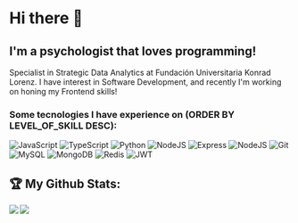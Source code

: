 # Hi there 👋

## I'm a psychologist that loves programming! 

Specialist in Strategic Data Analytics at Fundación Universitaria Konrad Lorenz.
I have interest in Software Development, and recently I'm working on honing my Frontend skills!

### Some tecnologies I have experience on (ORDER BY LEVEL_OF_SKILL DESC):

<div>
   <img alt="JavaScript" src="https://img.shields.io/badge/JavaScript-323330?style=for-the-badge&logo=javascript&logoColor=F7DF1E"/>
   <img alt="TypeScript" src="https://img.shields.io/badge/TypeScript-007ACC?style=for-the-badge&logo=typescript&logoColor=white"/>
   <img alt="Python" src="https://img.shields.io/badge/Python-FFD43B?style=for-the-badge&logo=python&logoColor=blue"/>
   <img alt="NodeJS" src="https://img.shields.io/badge/Node.js-339933?style=for-the-badge&logo=nodedotjs&logoColor=white"/>
   <img alt="Express" src="https://img.shields.io/badge/Express.js-000000?style=for-the-badge&logo=express&logoColor=white"/>
   <img alt="NodeJS" src="https://img.shields.io/badge/Linux-FCC624?style=for-the-badge&logo=linux&logoColor=black"/>
   <img alt="Git" src="https://img.shields.io/badge/git%20-%23F05033.svg?&style=for-the-badge&logo=git&logoColor=white"/>
   <img alt="MySQL" src="https://img.shields.io/badge/MySQL-005C84?style=for-the-badge&logo=mysql&logoColor=white"/>
   <img alt="MongoDB" src="https://img.shields.io/badge/MongoDB-4EA94B?style=for-the-badge&logo=mongodb&logoColor=white"/>
   <img alt="Redis" src="https://img.shields.io/badge/redis-%23DD0031.svg?&style=for-the-badge&logo=redis&logoColor=white"/>
   <img alt="JWT" src="https://img.shields.io/badge/JWT-000000?style=for-the-badge&logo=JSON%20web%20tokens&logoColor=white"/>
  <!--  <img alt="HTML5" src="https://img.shields.io/badge/html5%20-%23E34F26.svg?&style=for-the-badge&logo=html5&logoColor=white"/> 
 <img alt="CSS3" src="https://img.shields.io/badge/css3%20-%231572B6.svg?&style=for-the-badge&logo=css3&logoColor=white"/> -->
</div>

## :trophy: My Github Stats:


<!-- ![GitHub stats](https://github-readme-stats.vercel.app/api?username=eacardenase&show_icons=true&theme=dracula)
![Top Langs](https://github-readme-stats.vercel.app/api/top-langs/?username=eacardenase&theme=dracula) -->

<div>
    <img  align="left" src="https://github-readme-stats.vercel.app/api?username=eacardenase&show_icons=true" />
  <!-- <a href="https://github-readme-stats.vercel.app/api?username=eacardenase&show_icons=true&theme=dracula">
  </a> -->
    <img align="left" src="https://github-readme-stats.vercel.app/api/top-langs/?username=eacardenase" />
  <!-- <a href="https://github-readme-stats.vercel.app/api/top-langs/?username=eacardenase">
  </a> -->
</div>
